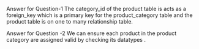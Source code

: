Answer for Question-1
The category_id of the product table is acts as a foreign_key which is a primary key for the product_category
table and the product table is on one to many relationship table.

Answer for Question -2
We can ensure each product in the product category are assigned valid by checking its datatypes .
